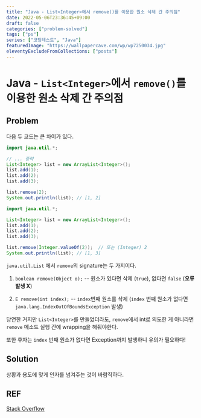 ```yaml
---
title: "Java - List<Integer>에서 remove()를 이용한 원소 삭제 간 주의점"
date: 2022-05-06T23:36:45+09:00
draft: false
categories: ["problem-solved"]
tags: ["ps"]
series: ["코딩테스트", "Java"]
featuredImage: "https://wallpapercave.com/wp/wp7250034.jpg"
eleventyExcludeFromCollections: ["posts"]
---
```


# Java - `List<Integer>`에서 `remove()`를 이용한 원소 삭제 간 주의점

## Problem

다음 두 코드는 큰 차이가 있다.

```java
import java.util.*;

// ... 중략
List<Integer> list = new ArrayList<Integer>();
list.add(1);
list.add(2);
list.add(3);

list.remove(2);
System.out.println(list); // [1, 2]
```

```java
import java.util.*;

List<Integer> list = new ArrayList<Integer>();
list.add(1);
list.add(2);
list.add(3);

list.remove(Integer.valueOf(2));  // 또는 (Integer) 2
System.out.println(list); // [1, 3]
```

`java.util.List` 에서 `remove`의 signature는 두 가지이다.

1. `boolean remove(Object o);` -- 원소가 있다면 삭제 (`true`), 없다면 `false` (**오류 발생 X**)

2. `E remove(int index);` -- `index`번째 원소를 삭제 (`index` 번째 원소가 없다면 `java.lang.IndexOutOfBoundsException` 발생)

당연한 거지만 `List<Integer>`를 만들었더라도, `remove`에서 int로 의도한 게 아니라면 `remove` 메소드 실행 간에 wrapping을 해줘야한다.

또한 후자는 `index` 번째 원소가 없다면 Exception까지 발생하니 유의가 필요하다!

## Solution

상황과 용도에 맞게 인자를 넘겨주는 것이 바람직하다.

## REF

[Stack Overflow](https://stackoverflow.com/questions/21795376/java-how-to-remove-an-integer-item-in-an-arraylist)
